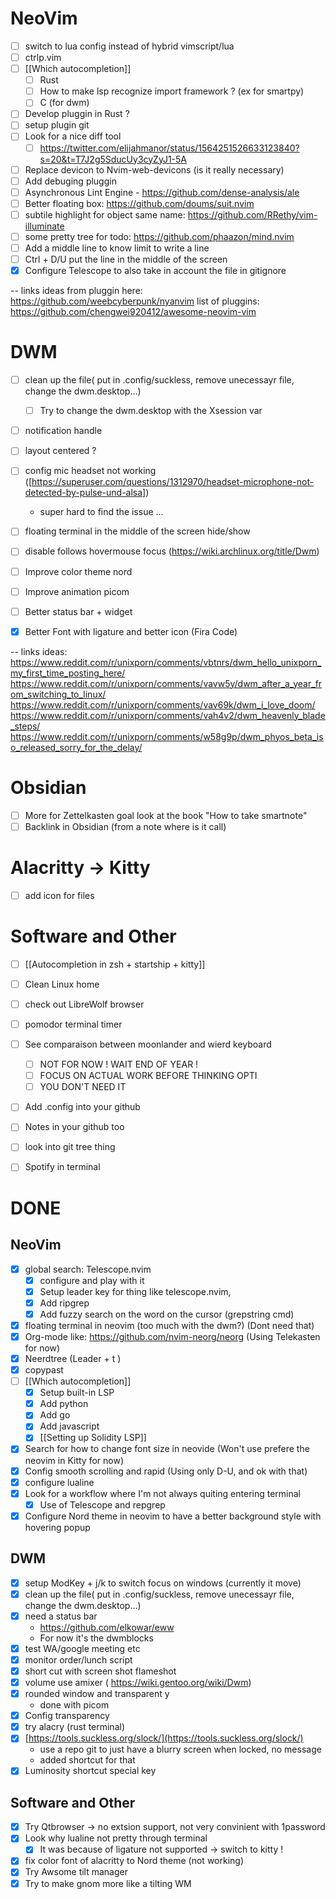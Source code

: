 # NeoVim
- [ ] switch to lua config instead of hybrid vimscript/lua 
- [ ] ctrlp.vim
- [ ] [[Which autocompletion]]
	- [ ] Rust
    - [ ] How to make lsp recognize import framework ? (ex for smartpy) 
    - [ ] C (for dwm)
- [ ] Develop pluggin in Rust ? 
- [ ] setup plugin git 
- [ ] Look for a nice diff tool 
    - [ ] https://twitter.com/elijahmanor/status/1564251526633123840?s=20&t=T7J2g5SducUy3cyZyJ1-5A
- [ ] Replace devicon to Nvim-web-devicons (is it really necessary)
- [ ] Add debuging pluggin 
- [ ] Asynchronous Lint Engine - https://github.com/dense-analysis/ale
- [ ] Better floating box: https://github.com/doums/suit.nvim
- [ ] subtile highlight for object same name: https://github.com/RRethy/vim-illuminate
- [ ] some pretty tree for todo: https://github.com/phaazon/mind.nvim
- [ ] Add a middle line to know limit to write a line
- [ ] Ctrl + D/U put the line in the middle of the screen 
- [x] Configure Telescope to also take in account the file in gitignore

-- links
ideas from pluggin here: https://github.com/weebcyberpunk/nyanvim
list of pluggins: https://github.com/chengwei920412/awesome-neovim-vim

# DWM

- [ ] clean up the file( put in .config/suckless, remove unecessayr file, change the dwm.desktop…)
    - [ ] Try to change the dwm.desktop with the Xsession var
- [ ] notification handle
- [ ] layout centered ?
- [ ] config mic headset not working 
        ([https://superuser.com/questions/1312970/headset-microphone-not-detected-by-pulse-und-alsa])
    - super hard to find the issue ...
- [ ] floating terminal in the middle of the screen hide/show
- [ ] disable follows hovermouse focus (https://wiki.archlinux.org/title/Dwm)
- [ ] Improve color theme nord 
- [ ] Improve animation picom
- [ ] Better status bar + widget
- [x] Better Font with ligature and better icon (Fira Code)


-- links ideas:
https://www.reddit.com/r/unixporn/comments/vbtnrs/dwm_hello_unixporn_my_first_time_posting_here/
https://www.reddit.com/r/unixporn/comments/vavw5y/dwm_after_a_year_from_switching_to_linux/
https://www.reddit.com/r/unixporn/comments/vav69k/dwm_i_love_doom/
https://www.reddit.com/r/unixporn/comments/vah4v2/dwm_heavenly_blade_steps/
https://www.reddit.com/r/unixporn/comments/w58g9p/dwm_phyos_beta_iso_released_sorry_for_the_delay/

# Obsidian
- [ ] More for Zettelkasten goal look at the book "How to take smartnote"
- [ ] Backlink in Obsidian (from a note where is it call)

# Alacritty -> Kitty
- [ ] add icon for files 

# Software and Other
- [ ] [[Autocompletion in zsh + startship + kitty]]
- [ ] Clean Linux home
- [ ] check out LibreWolf browser 
- [ ] pomodor terminal timer
- [ ] See comparaison between moonlander and wierd keyboard
	- [ ] NOT FOR NOW ! WAIT END OF YEAR ! 
	- [ ] FOCUS ON ACTUAL WORK BEFORE THINKING OPTI
	- [ ] YOU DON'T NEED IT 
- [ ] Add .config into your github
- [ ] Notes in your github too
- [ ] look into git tree thing 
- [ ] Spotify in terminal 



# DONE
## NeoVim
- [x] global search: Telescope.nvim
    - [x] configure and play with it
	- [x] Setup leader key for thing like telescope.nvim, 
	- [x] Add ripgrep
	- [x] Add fuzzy search on the word on the cursor (grepstring cmd)
- [x] floating terminal in neovim  (too much with the dwm?) (Dont need that) 
- [x] Org-mode like: https://github.com/nvim-neorg/neorg (Using Telekasten for now) 
- [x] Neerdtree (Leader + t ) 
- [x] copypast
- [ ] [[Which autocompletion]]
	- [x] Setup built-in LSP
	- [x] Add python
	- [x] Add go 
	- [x] Add javascript
	- [x] [[Setting up Solidity LSP]]
- [x] Search for how to change font size in neovide (Won't use prefere the neovim in Kitty for now)
- [x] Config smooth scrolling and rapid (Using only D-U, and ok with that)
- [x] configure lualine
- [x] Look for a workflow where I'm not always quiting entering terminal 
	- [x] Use of Telescope and repgrep
- [x] Configure Nord theme in neovim to have a better background style with hovering popup

## DWM

- [x] setup ModKey + j/k to switch focus on windows (currently it move)
- [X] clean up the file( put in .config/suckless, remove unecessayr file, change the dwm.desktop…)
- [X] need a status bar
    - https://github.com/elkowar/eww
    - For now it's the dwmblocks
- [X] test WA/google meeting etc
- [X] monitor order/lunch script
- [X] short cut with screen shot flameshot
- [X] volume use amixer ( https://wiki.gentoo.org/wiki/Dwm)
- [X] rounded window and transparent y
	- done with picom
- [x] Config transparency
- [X] try alacry (rust terminal)
- [x] [https://tools.suckless.org/slock/](https://tools.suckless.org/slock/) 
	- use a repo git to just have a blurry screen when locked, no message
	- added shortcut for that 
- [X] Luminosity shortcut special key 
## Software and Other
- [X] Try Qtbrowser -> no extsion support, not very convinient with 1password
- [x] Look why lualine not pretty through terminal
	- [x] It was because of ligature not supported -> switch to kitty !
- [x] fix color font of alacritty to Nord theme (not working)
- [X] Try Awsome tilt manager
- [X] Try to make gnom more like a tilting WM 
